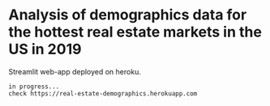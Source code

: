 # Analysis of demographics data for the hottest real estate markets in the US in 2019

Streamlit web-app deployed on heroku.

```
in progress...
check https://real-estate-demographics.herokuapp.com                      
```
